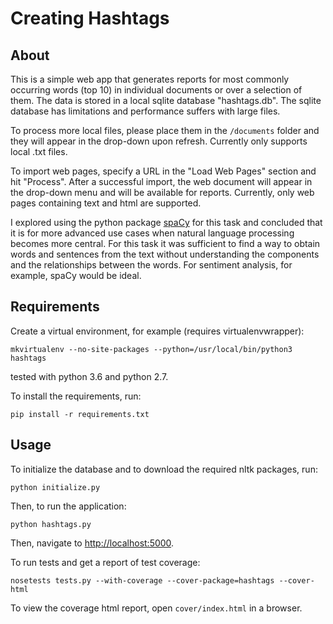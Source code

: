 # Creating Hashtags

## About

This is a simple web app that generates reports for most commonly occurring words (top 10) in individual documents or over a selection of them. The data is stored in a local sqlite database "hashtags.db". The sqlite database has limitations and performance suffers with large files.

To process more local files, please place them in the `/documents` folder and they will appear in the drop-down upon refresh. Currently only supports local .txt files.

To import web pages, specify a URL in the "Load Web Pages" section and hit "Process". After a successful import, the web document will appear in the drop-down menu and will be available for reports. Currently, only web pages containing text and html are supported.

I explored using the python package [spaCy](https://spacy.io/) for this task and concluded that it is for more advanced use cases when natural language processing becomes more central. For this task it was sufficient to find a way to obtain words and sentences from the text without understanding the components and the relationships between the words. For sentiment analysis, for example, spaCy would be ideal.

## Requirements

Create a virtual environment, for example (requires virtualenvwrapper):

```
mkvirtualenv --no-site-packages --python=/usr/local/bin/python3 hashtags
```

tested with python 3.6 and python 2.7.

To install the requirements, run:

```
pip install -r requirements.txt
```

## Usage

To initialize the database and to download the required nltk packages, run:

```
python initialize.py
```

Then, to run the application:

```
python hashtags.py
```

Then, navigate to <http://localhost:5000>.

To run tests and get a report of test coverage:

```
nosetests tests.py --with-coverage --cover-package=hashtags --cover-html
```

To view the coverage html report, open `cover/index.html` in a browser.
